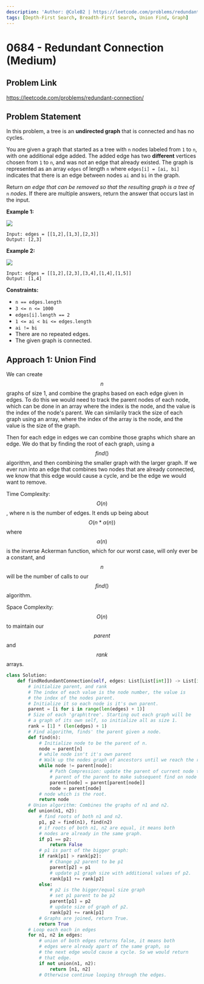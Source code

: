 ```yaml
---
description: 'Author: @ColeB2 | https://leetcode.com/problems/redundant-connection/'
tags: [Depth-First Search, Breadth-First Search, Union Find, Graph]
---
```


# 0684 - Redundant Connection (Medium)

## Problem Link

https://leetcode.com/problems/redundant-connection/

## Problem Statement

In this problem, a tree is an **undirected graph** that is connected and has no cycles.

You are given a graph that started as a tree with `n` nodes labeled from `1` to `n`, with one additional edge added. The added edge has two **different** vertices chosen from `1` to `n`, and was not an edge that already existed. The graph is represented as an array `edges` of length `n` where `edges[i] = [ai, bi]` indicates that there is an edge between nodes `ai` and `bi` in the graph.

Return _an edge that can be removed so that the resulting graph is a tree of_ `n` _nodes_. If there are multiple answers, return the answer that occurs last in the input.

**Example 1:**

![](https://assets.leetcode.com/uploads/2021/05/02/reduntant1-1-graph.jpg)

```
Input: edges = [[1,2],[1,3],[2,3]]
Output: [2,3]
```

**Example 2:**

![](https://assets.leetcode.com/uploads/2021/05/02/reduntant1-2-graph.jpg)

```
Input: edges = [[1,2],[2,3],[3,4],[1,4],[1,5]]
Output: [1,4]
```

**Constraints:**

- `n == edges.length`
- `3 <= n <= 1000`
- `edges[i].length == 2`
- `1 <= ai < bi <= edges.length`
- `ai != bi`
- There are no repeated edges.
- The given graph is connected.

## Approach 1: Union Find

We can create $$n$$ graphs of size 1, and combine the graphs based on each edge given in edges. To do this we would need to track the parent nodes of each node, which can be done in an array where the index is the node, and the value is the index of the node's parent. We can similarily track the size of each graph using an array, where the index of the array is the node, and the value is the size of the graph.

Then for each edge in edges we can combine those graphs which share an edge. We do that by finding the root of each graph, using a $$find()$$ algorithm, and then combining the smaller graph with the larger graph. If we ever run into an edge that combines two nodes that are already connected, we know that this edge would cause a cycle, and be the edge we would want to remove.

Time Complexity: $$O(n)$$, where n is the number of edges. It ends up being about $$O(n*α(n))$$ where $$α(n)$$ is the inverse Ackerman function, which for our worst case, will only ever be a constant, and $$n$$ will be the number of calls to our $$find()$$ algorithm.

Space Complexity: $$O(n)$$ to maintain our $$parent$$ and $$rank$$ arrays.

<Tabs>
<TabItem value="python" label="Python">
<SolutionAuthor name="@ColeB2"/>

```py
class Solution:
    def findRedundantConnection(self, edges: List[List[int]]) -> List[int]:
        # initialize parent, and rank
        # The index of each value is the node number, the value is
        # the index of the nodes parent.
        # Initialize it so each node is it's own parent.
        parent = [i for i in range(len(edges) + 1)]
        # Size of each 'graph\tree'. Starting out each graph will be
        # a graph of its own self, so initialize all as size 1.
        rank = [1] * (len(edges) + 1)
        # Find algorithm, finds' the parent given a node.
        def find(n):
            # Initialize node to be the parent of n.
            node = parent[n]
            # while node isn't it's own parent
            # Walk up the nodes graph of ancestors until we reach the root.
            while node != parent[node]:
                # Path Compression: update the parent of current node to be
                # parent of the parent to make subsequent find on node faster.
                parent[node] = parent[parent[node]]
                node = parent[node]
            # node which is the root.
            return node
        # Union algorithm: Combines the graphs of n1 and n2.
        def union(n1, n2):
            # find roots of both n1 and n2.
            p1, p2 = find(n1), find(n2)
            # if roots of both n1, n2 are equal, it means both
            # nodes are already in the same graph.
            if p1 == p2:
                return False
            # p1 is part of the bigger graph:
            if rank[p1] > rank[p2]:
                # Change p2 parent to be p1
                parent[p2] = p1
                # update p1 graph size with additional values of p2.
                rank[p1] += rank[p2]
            else:
                # p2 is the bigger/equal size graph
                # set p1 parent to be p2
                parent[p1] = p2
                # update size of graph of p2.
                rank[p2] += rank[p1]
            # Graphs are joined, return True.
            return True
        # Loop each each in edges
        for n1, n2 in edges:
            # union of both edges returns false, it means both
            # edges were already apart of the same graph, so
            # the next edge would cause a cycle. So we would return
            # that edge.
            if not union(n1, n2):
                return [n1, n2]
            # Otherwise continue looping through the edges.
```

</TabItem>
</Tabs>

